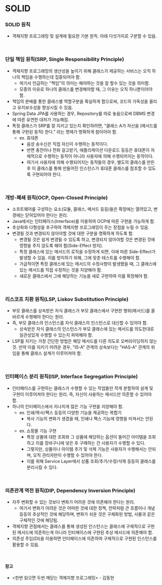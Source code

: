 # SOLID

### SOLID 원칙
* 객체지향 프로그래밍 및 설계에 필요한 기본 원칙. 아래 다섯가지로 구분할 수 있음.

<br>

### 단일 책임 원칙(SRP, Single Responsibility Principle)
* 객체지향 프로그래밍의 생산성을 높이기 위해 클래스가 제공하는 서비스는 오직 하나의 책임을 수행하는데 집중되어야 함.
  * 여기서 언급하는 "책임"의 의미는 해야하는 것을 잘 할수 있는 것을 의미함.
  * 모종의 이유로 하나의 클래스를 변경해야할 때, 그 이유는 오직 하나뿐이어야 함.
* 책임의 분배를 통한 클래스별 역할구분을 확실하게 함으로써, 코드의 가독성을 올리고 유지보수성을 향상시킬 수 있음.
* Spring Data JPA를 사용하는 경우, Repository를 따로 놓음으로써 DBMS 변경에 따른 유연한 대처가 가능해짐.
* 특정 클래스가 SRP를 잘 지키고 있는지 확인하려면, "클래스 A가 자신을 (메서드를 통해 구현된 동작) 한다." 라는 명제가 명확하게 참이어야 함.
  * ex. 휴대폰
    * 음성 송수신은 직접 자신이 수행하는 동작이다.
    * 반면 충전이나 전화 걸고받기, 애플리케이션 다운로드 등등은 휴대폰이 자체적으로 수행하는 동작이 아니라 사용자에 의해 수행되어지는 동작이다.
    * 여기서 사용자에 의해 수행되어지는 동작들의 경우, 별도의 클래스를 만든 후 이 클래스를 통해 만들어진 인스턴스가 휴대폰 클래스를 참조할 수 있도록 구현되어야 한다.

<br>

### 개방-폐쇄 원칙(OCP, Open-Closed Principle)
* 소프트웨어를 구성하는 요소(모듈, 클래스, 메서드 등등)들은 확장에는 열려있고, 변경에는 닫혀있어야 한다는 원리.
* Java에서는 인터페이스(Interface)를 이용하여 OCP에 따른 구현을 가능하게 함.
* 추상화와 다형성을 추구하여 객체지향 프로그래밍이 주는 장점을 누릴 수 있음.
* 변경될 것과 변경되지 않아야할 것에 대한 구분을 명확하게 하도록 함.
  * 변경될 것은 쉽게 변경될 수 있도록 하고, 변경되지 않아야할 것은 변경된 것에 영향을 주지 않도록 해야 함(Side-Effect 방지).
  * 특정 클래스에 있는 메서드의 로직을 수정하게 되면, 이에 따른 Side-Effect가 발생할 수 있음. 이를 방지하기 위해, 그에 맞춘 테스트를 수행해야 함.
  * 가급적이면 특정 클래스에 있는 메서드의 수정사항이 발생했을 때, 그 클래스에 있는 메서드를 직접 수정하는 것을 지양해야 함.
  * 새로운 클래스에서 그에 해당하는 기능을 새로 구현하여 이를 확장해야 함.

<br>

### 리스코프 치환 원칙(LSP, Liskov Substitution Principle)
* 부모 클래스를 상속받은 자식 클래스가 부모 클래스에서 구현한 행위(메서드)를 올바르게 수행해야 한다는 원리.
* 즉, 부모 클래스의 인스턴스를 자식 클래스의 인스턴스로 대신할 수 있어야 함.
  * 상속받은 자식 클래스의 인스턴스가 부모 클래스에 있는 메서드를 의도한대로 일관성있게 수행할 수 있는지 파악해야 함.
* LSP를 지키는 가장 간단한 방법은 해당 메서드를 다른 의도로 오버라이딩하지 않는 것. 만약 이를 지키기 어려운 경우, "IS-A" 관계의 상속보다는 "HAS-A" 관계의 위임을 통해 클래스 설계가 이루어져야 함.

<br>

### 인터페이스 분리 원칙(ISP, Interface Segregation Principle)
* 인터페이스를 구현하는 클래스가 수행할 수 있는 작업들만 작게 분할하여 설계 및 구현이 이루어져야 한다는 원리. 즉, 자신이 사용하는 메서드만 의존할 수 있어야 함.
* 하나의 인터페이스에서 지나치게 많은 기능 구현을 지양해야 함.
  * ex. 인쇄/복사/팩스 등등의 다양한 기능을 제공하는 복합기
    * 복사 기능의 변화가 생겼을 때, 인쇄나 팩스 기능에 영향을 미쳐서는 안된다.
  * ex. 쇼핑몰 기능 구현
    * 특정 상품에 대한 조회와 그 상품에 해당하는 옵션이 들어간 아이템을 조회하고 이를 장바구니에 넣은 후 구매하는 건 사용자가 수행할 수 있다.
    * 그렇지만, 상품이나 아이템 추가 및 삭제 기능은 사용자가 수행해서는 안되며, 오직 관리자만이 수행할 수 있어야 한다.
    * 이를 위해 Service Layer에서 상품 조회/추가/수정/삭제 등등의 클래스를 분리시킬 수 있다.

<br>

### 의존관계 역전 원칙(DIP, Dependency Inversion Principle)
* 자주 변화할 수 있는 것보다 변화가 어려운 것에 의존해야 한다는 원리.
  * 여기서 변화가 어려운 것은 어떠한 것에 대한 정책, 전략처럼 큰 흐름이나 개념 등등의 추상적인 것에 해당하며, 변화가 쉬운 것은 구체화된 방법, 사물과 같은 구체적인 것에 해당됨.
* 객체지향 관점에서는 클래스를 통해 생성된 인스턴스는 클래스에 구체적으로 구현된 메서드에 의존하는게 아니라 인터페이스에 구현된 추상 메서드에 의존해야 함.
* 의존성 주입(DI)을 이용하면 인터페이스에 의존하여 구체적으로 구현된 인스턴스를 활용할 수 있음.

<br>

#### 참고
* <한번 읽으면 두번 깨닫는 객체지향 프로그래밍> - 김동헌
